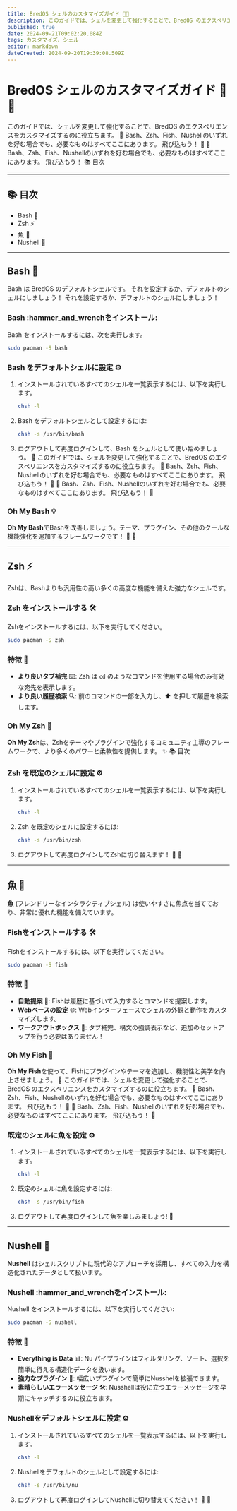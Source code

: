 ```yaml
---
title: BredOS シェルのカスタマイズガイド 🐚🎨
description: このガイドでは、シェルを変更して強化することで、BredOS のエクスペリエンスをカスタマイズするのに役立ちます。 🚀 Bash、Zsh、Fish、Nushellのいずれを好む場合でも、必要なものはすべてここにあります。 飛び込もう！ 🌊 🚀 Bash、Zsh、Fish、Nushellのいずれを好む場合でも、必要なものはすべてここにあります。 飛び込もう！ このガイドでは、シェルを変更して強化することで、BredOS のエクスペリエンスをカスタマイズするのに役立ちます。 🚀 Bash、Zsh、Fish、Nushellのいずれを好む場合でも、必要なものはすべてここにあります。 飛び込もう！ 🌊 🚀 Bash、Zsh、Fish、Nushellのいずれを好む場合でも、必要なものはすべてここにあります。 飛び込もう！ 🌊
published: true
date: 2024-09-21T09:02:20.084Z
tags: カスタマイズ、シェル
editor: markdown
dateCreated: 2024-09-20T19:39:08.509Z
---
```


# BredOS シェルのカスタマイズガイド 🐚🎨

このガイドでは、シェルを変更して強化することで、BredOS のエクスペリエンスをカスタマイズするのに役立ちます。 🚀 Bash、Zsh、Fish、Nushellのいずれを好む場合でも、必要なものはすべてここにあります。 飛び込もう！ 🌊 🚀 Bash、Zsh、Fish、Nushellのいずれを好む場合でも、必要なものはすべてここにあります。 飛び込もう！ 📚 目次

---

## 📚 目次

- Bash 🐢
- Zsh ⚡
- 魚 🐠
- Nushell 🧠

---

## Bash 🐢

Bash は BredOS のデフォルトシェルです。 それを設定するか、デフォルトのシェルにしましょう！ それを設定するか、デフォルトのシェルにしましょう！

### Bash :hammer_and_wrenchをインストール:

Bash をインストールするには、次を実行します。

```bash
sudo pacman -S bash
```

### Bash をデフォルトシェルに設定 ⚙️

1. インストールされているすべてのシェルを一覧表示するには、以下を実行します。
   ```bash
   chsh -l
   ```
2. Bash をデフォルトシェルとして設定するには:
   ```bash
   chsh -s /usr/bin/bash
   ```
3. ログアウトして再度ログインして、Bash をシェルとして使い始めましょう。 🔄 このガイドでは、シェルを変更して強化することで、BredOS のエクスペリエンスをカスタマイズするのに役立ちます。 🚀 Bash、Zsh、Fish、Nushellのいずれを好む場合でも、必要なものはすべてここにあります。 飛び込もう！ 🌊 🚀 Bash、Zsh、Fish、Nushellのいずれを好む場合でも、必要なものはすべてここにあります。 飛び込もう！ 🌊

### Oh My Bash 💡

**Oh My Bash**でBashを改善しましょう。テーマ、プラグイン、その他のクールな機能強化を追加するフレームワークです！ 🌟 🌟

---

## Zsh ⚡

Zshは、Bashよりも汎用性の高い多くの高度な機能を備えた強力なシェルです。

### Zsh をインストールする 🛠️

Zshをインストールするには、以下を実行してください。

```bash
sudo pacman -S zsh
```

### 特徴 🌟

- **より良いタブ補完** ⌨️: Zsh は `cd` のようなコマンドを使用する場合のみ有効な宛先を表示します。
- **より良い履歴検索** 🔍: 前のコマンドの一部を入力し、⬆️ を押して履歴を検索します。

### Oh My Zsh 🧩

**Oh My Zsh**は、Zshをテーマやプラグインで強化するコミュニティ主導のフレームワークで、より多くのパワーと柔軟性を提供します。 ✨ 📚 目次

### Zsh を既定のシェルに設定 ⚙️

1. インストールされているすべてのシェルを一覧表示するには、以下を実行します。
   ```bash
   chsh -l
   ```
2. Zsh を既定のシェルに設定するには:
   ```bash
   chsh -s /usr/bin/zsh
   ```
3. ログアウトして再度ログインしてZshに切り替えます！ 🔄 🔄

---

## 魚 🐠

**魚** (フレンドリーなインタラクティブシェル) は使いやすさに焦点を当てており、非常に優れた機能を備えています。

### Fishをインストールする 🛠️

Fishをインストールするには、以下を実行してください。

```bash
sudo pacman -S fish
```

### 特徴 🌟

- **自動提案** 🤖: Fishは履歴に基づいて入力するとコマンドを提案します。
- **Webベースの設定** 🌐: Webインターフェースでシェルの外観と動作をカスタマイズします。
- **ワークアウトボックス** 🧰: タブ補完、構文の強調表示など、追加のセットアップを行う必要はありません！

### Oh My Fish 🎣

**Oh My Fish**を使って、Fishにプラグインやテーマを追加し、機能性と美学を向上させましょう。 🌈 このガイドでは、シェルを変更して強化することで、BredOS のエクスペリエンスをカスタマイズするのに役立ちます。 🚀 Bash、Zsh、Fish、Nushellのいずれを好む場合でも、必要なものはすべてここにあります。 飛び込もう！ 🌊 🚀 Bash、Zsh、Fish、Nushellのいずれを好む場合でも、必要なものはすべてここにあります。 飛び込もう！ 🌊

### 既定のシェルに魚を設定 ⚙️

1. インストールされているすべてのシェルを一覧表示するには、以下を実行します。
   ```bash
   chsh -l
   ```
2. 既定のシェルに魚を設定するには:
   ```bash
   chsh -s /usr/bin/fish
   ```
3. ログアウトして再度ログインして魚を楽しみましょう! 🔄

---

## Nushell 🧠

**Nushell** はシェルスクリプトに現代的なアプローチを採用し、すべての入力を構造化されたデータとして扱います。

### Nushell :hammer_and_wrenchをインストール:

Nushell をインストールするには、以下を実行してください:

```bash
sudo pacman -S nushell
```

### 特徴 🌟

- **Everything is Data** 📊: Nu パイプラインはフィルタリング、ソート、選択を簡単に行える構造化データを扱います。
- **強力なプラグイン** 🔌: 幅広いプラグインで簡単にNusshelを拡張できます。
- **素晴らしいエラーメッセージ** 🛠️: Nusshellは役に立つエラーメッセージを早期にキャッチするのに役立ちます。

### Nushellをデフォルトシェルに設定 ⚙️

1. インストールされているすべてのシェルを一覧表示するには、以下を実行します。
   ```bash
   chsh -l
   ```
2. Nushellをデフォルトのシェルとして設定するには:
   ```bash
   chsh -s /usr/bin/nu
   ```
3. ログアウトして再度ログインしてNushellに切り替えてください！ 🔄 🔄
